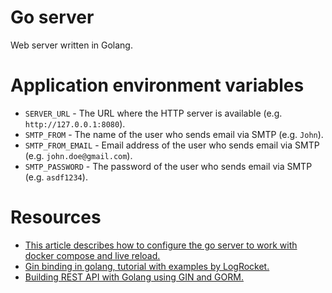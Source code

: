 # Go server

Web server written in Golang.

# Application environment variables

- `SERVER_URL` - The URL where the HTTP server is available (e.g. `http://127.0.0.1:8080`).
- `SMTP_FROM` - The name of the user who sends email via SMTP (e.g. `John`).
- `SMTP_FROM_EMAIL` - Email address of the user who sends email via SMTP (e.g. `john.doe@gmail.com`).
- `SMTP_PASSWORD` - The password of the user who sends email via SMTP (e.g. `asdf1234`).

# Resources

- [This article describes how to configure the go server to work with docker compose and live reload.](https://firehydrant.com/blog/develop-a-go-app-with-docker-compose/)
- [Gin binding in golang, tutorial with examples by LogRocket.](https://blog.logrocket.com/gin-binding-in-go-a-tutorial-with-examples/)
- [Building REST API with Golang using GIN and GORM.](https://blog.logrocket.com/how-to-build-a-rest-api-with-golang-using-gin-and-gorm/)

